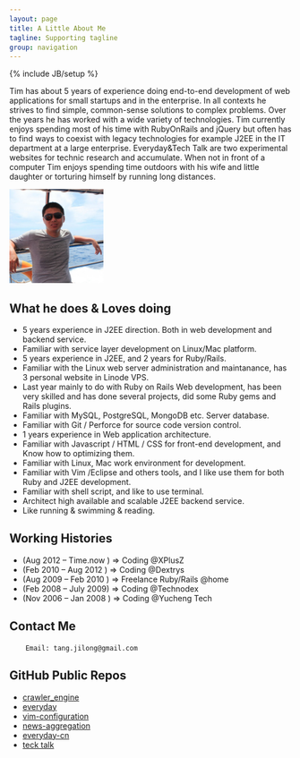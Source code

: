 ```yaml
---
layout: page
title: A Little About Me
tagline: Supporting tagline
group: navigation
---
```


{% include JB/setup %}

Tim has about 5 years of experience doing end-to-end development of web applications for small startups and in the enterprise. In all contexts he strives to find simple, common-sense solutions to complex problems. Over the years he has worked with a wide variety of technologies. Tim currently enjoys spending most of his time with RubyOnRails and jQuery but often has to find ways to coexist with legacy technologies for example J2EE in the IT department at a large enterprise. Everyday&Tech Talk are two experimental websites for technic research and accumulate. When not in front of a computer Tim enjoys spending time outdoors with his wife and little daughter or torturing himself by running long distances.

<img class='inset right' src='/images/avatar1.png' title='Tim Tang at redang island!' alt='Photo of Tim.Tang at redang island!' width='168px' />

## What he does & Loves doing

* 5 years experience in J2EE direction. Both in web development and backend service.
* Familiar with service layer development on Linux/Mac platform.
* 5 years experience in J2EE, and 2 years for Ruby/Rails.
* Familiar with the Linux web server administration and maintanance, has 3 personal website in Linode VPS.
* Last year mainly to do with Ruby on Rails Web development, has been very skilled and has done several projects, did some Ruby gems and Rails plugins.
* Familiar with MySQL, PostgreSQL, MongoDB etc. Server database.
* Familiar with Git / Perforce for source code version control.
* 1 years experience in Web application architecture.
* Familiar with Javascript / HTML / CSS for front-end development, and Know how to optimizing them.
* Familiar with Linux, Mac work environment for development.
* Familiar with Vim /Eclipse and others tools, and I like use them for both Ruby and J2EE development.
* Familiar with shell script, and like to use terminal.
* Architect high available and scalable J2EE backend service.
* Like running & swimming & reading.

## Working Histories

* (Aug 2012 – Time.now ) => Coding @XPlusZ
* (Feb 2010 – Aug 2012 ) => Coding @Dextrys
* (Aug 2009 – Feb 2010 ) => Freelance Ruby/Rails @home
* (Feb 2008 – July 2009) => Coding @Technodex
* (Nov 2006 – Jan 2008 ) => Coding @Yucheng Tech

## Contact Me

		Email: tang.jilong@gmail.com

## GitHub Public Repos

* [crawler_engine]
* [everyday]
* [vim-configuration]
* [news-aggregation]
* [everyday-cn]
* [teck talk]

[crawler_engine]: https://github.com/tim-tang/crawler_engine
[everyday]: https://github.com/tim-tang/everyday
[vim-configuration]: https://github.com/tim-tang/vim
[news-aggregation]: https://github.com/tim-tang/news_agg
[everyday-cn]: https://github.com/tim-tang/everyday-cn
[teck talk]: https://github.com/tim-tang/tim-tang.github.com

